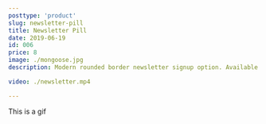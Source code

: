 ```yaml
---
posttype: 'product'
slug: newsletter-pill
title: Newsletter Pill
date: 2019-06-19
id: 006
price: 8
image: ./mongoose.jpg
description: Modern rounded border newsletter signup option. Available for Squarespace 7.0 official templates only.

video: ./newsletter.mp4

---
```


This is a gif